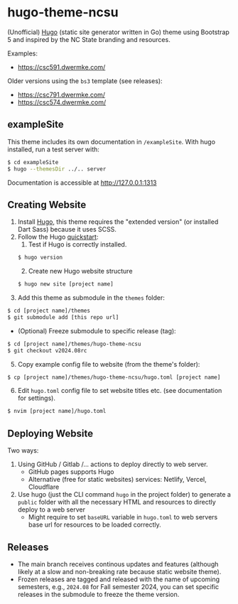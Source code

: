 # hugo-theme-ncsu

(Unofficial) [Hugo](https://github.com/gohugoio/hugo) (static site generator written in Go) theme using Bootstrap 5 and inspired by the NC State branding and resources.

Examples: 
- https://csc591.dwermke.com/

Older versions using the `bs3` template (see releases):
- https://csc791.dwermke.com/
- https://csc574.dwermke.com/

## exampleSite
This theme includes its own documentation in `/exampleSite`.
With hugo installed, run a test server with:

```sh
$ cd exampleSite
$ hugo --themesDir ../.. server
```

Documentation is accessible at http://127.0.0.1:1313

## Creating Website
1. Install [Hugo](https://gohugo.io/installation/), this theme requires the "extended version" (or installed Dart Sass) because it uses SCSS.
2. Follow the Hugo [quickstart](https://gohugo.io/getting-started/quick-start/):
    1. Test if Hugo is correctly installed.
    ```sh
    $ hugo version
    ```
    2. Create new Hugo website structure 
    ```sh
    $ hugo new site [project name]
    ```
3. Add this theme as submodule in the `themes` folder:
```sh
$ cd [project name]/themes 
$ git submodule add [this repo url]
```
- (Optional) Freeze submodule to specific release (tag):
```sh
$ cd [project name]/themes/hugo-theme-ncsu
$ git checkout v2024.08rc
```
5. Copy example config file to website (from the theme's folder):
```sh
$ cp [project name]/themes/hugo-theme-ncsu/hugo.toml [project name]
```
6. Edit `hugo.toml` config file to set website titles etc. (see documentation for settings).
```sh
$ nvim [project name]/hugo.toml
```

## Deploying Website
Two ways:
1. Using GitHub / Gitlab /... actions to deploy directly to web server.
   - GitHub pages supports Hugo
   - Alternative (free for static websites) services: Netlify, Vercel, Cloudflare
3. Use hugo (just the CLI command `hugo` in the project folder) to generate a `public` folder with all the necessary HTML and resources to directly deploy to a web server
    - Might require to set `baseURL` variable in `hugo.toml` to web servers base url for resources to be loaded correctly.

## Releases
- The main branch receives continous updates and features (although likely at a slow and non-breaking rate because static website theme).
- Frozen releases are tagged and released with the name of upcoming semesters, e.g., `2024.08` for Fall semester 2024, you can set specific releases in the submodule to freeze the theme version.
